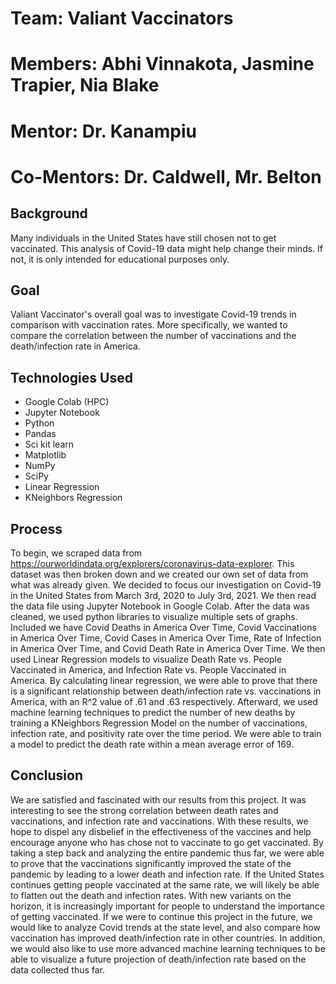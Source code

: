 # Team: Valiant Vaccinators
# Members: Abhi Vinnakota, Jasmine Trapier, Nia Blake
# Mentor: Dr. Kanampiu
# Co-Mentors: Dr. Caldwell, Mr. Belton

## Background
Many individuals in the United States have still chosen not to get vaccinated. This
analysis of Covid-19 data might help change their minds. If not, it is only intended for 
educational purposes only. 

## Goal
Valiant Vaccinator's overall goal was to investigate Covid-19 trends in comparison 
with vaccination rates. More specifically, we wanted to compare the correlation between the number of vaccinations and the death/infection rate in America.

## Technologies Used
- Google Colab (HPC)
- Jupyter Notebook
- Python
- Pandas
- Sci kit learn
- Matplotlib
- NumPy
- SciPy
- Linear Regression
- KNeighbors Regression

## Process
To begin, we scraped data from https://ourworldindata.org/explorers/coronavirus-data-explorer. This dataset was then broken down and we created our own set of data 
from what was already given. We decided to focus our investigation on Covid-19 in the United States from March 3rd, 2020 to July 3rd, 2021. We then read the data file using Jupyter Notebook in Google Colab. After the data was cleaned, we used python libraries to visualize multiple 
sets of graphs. Included we have Covid Deaths in America Over Time, Covid Vaccinations in America Over Time, Covid Cases in America Over Time, Rate of Infection in America Over Time, and Covid Death Rate in America Over Time. We then used Linear Regression models to visualize Death Rate vs. People Vaccinated in America, and Infection Rate vs. People Vaccinated in America. By calculating linear regression, we were able to prove that there is a significant relationship between death/infection rate vs. vaccinations in America, with an R^2 value of .61 and .63 respectively. Afterward, we used machine learning techniques to predict the number of new deaths by training a KNeighbors Regression Model on the number of vaccinations, infection rate, and positivity rate over the time period. We were able to train a model to predict the death rate within a mean average error of 169.

## Conclusion
We are satisfied and fascinated with our results from this project. It was interesting to see the strong correlation between death rates and vaccinations, and infection rate and vaccinations. With these results, we hope to dispel any disbelief in the effectiveness of the vaccines and help encourage anyone who has chose not to vaccinate to go get vaccinated. By taking a step back and analyzing the entire pandemic thus far, we were able to prove that the vaccinations significantly improved the state of the pandemic by leading to a lower death and infection rate. If the United States continues getting people vaccinated at the same rate, we will likely be able to flatten out the death and infection rates. With new variants on the horizon, it is increasingly important for people to understand the importance of getting vaccinated. If we were to continue this project in the future, we would like to analyze Covid trends at the state level, and also compare how vaccination has improved death/infection rate in other countries. In addition, we would also like to use more advanced machine learning techniques to be able to visualize a future projection of death/infection rate based on the data collected thus far.
